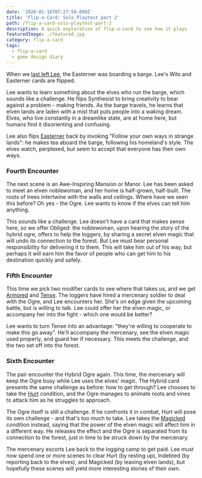 ```yaml
---
date: '2020-01-18T07:27:50.000Z'
title: 'Flip-a-Card: Solo Playtest part 2'
path: /flip-a-card-solo-playtest-part-2
description: A quick exploration of flip-a-card to see how it plays
featuredImage: ./featured.jpg
category: flip-a-card
tags:
  - flip-a-card
  - game design diary
---
```

    


When we [last left Lee](/flip-a-card-solo-playtest-part-1/), the Easterner was boarding a barge. Lee's Wits and Easterner cards are flipped.

Lee wants to learn something about the elves who run the barge, which sounds like a challenge. He flips Synthesist to bring creativity to bear against a problem - making friends. As the barge travels, he learns that elven lands are laden with a mist that puts people into a waking dream. Elves, who live constantly in a dreamlike state, are at home here, but humans find it disorienting and confusing.

Lee also flips [Easterner](https://astralfrontier.github.io/flip-a-card/cards/easterner) back by invoking "Follow your own ways in strange lands": he makes tea aboard the barge, following his homeland's style. The elves watch, perplexed, but seem to accept that everyone has their own ways.

### Fourth Encounter

The next scene is an Awe-Inspiring Mansion or Manor. Lee has been asked to meet an elven noblewoman, and her home is half-grown, half-built. The roots of trees intertwine with the walls and ceilings. Where have we seen this before? Oh yes - the Ogre. Lee wants to know if the elves can tell him anything.

This sounds like a challenge. Lee doesn't have a card that makes sense here, so we offer Obliged: the noblewoman, upon hearing the story of the hybrid ogre, offers to help the loggers, by sharing a secret elven magic that will undo its connection to the forest. But Lee must bear personal responsibility for delivering it to them. This will take him out of his way, but perhaps it will earn him the favor of people who can get him to his destination quickly and safely.

### Fifth Encounter

This time we pick two modifier cards to see where that takes us, and we get [Armored](https://astralfrontier.github.io/flip-a-card/cards/armored) and [Tense](https://astralfrontier.github.io/flip-a-card/cards/tense). The loggers have hired a mercenary soldier to deal with the Ogre, and Lee encounters her. She's on edge given the upcoming battle, but is willing to talk. Lee could offer her the elven magic, or accompany her into the fight - which one would be better?

Lee wants to turn Tense into an advantage: "they're willing to cooperate to make this go away". He'll accompany the mercenary, see the elven magic used properly, and guard her if necessary. This meets the challenge, and the two set off into the forest.

### Sixth Encounter

The pair encounter the Hybrid Ogre again. This time, the mercenary will keep the Ogre busy while Lee uses the elves' magic. The Hybrid card presents the same challenge as before: how to get through? Lee chooses to take the [Hurt](https://astralfrontier.github.io/flip-a-card/cards/hurt-wounded) condition, and the Ogre manages to animate roots and vines to attack him as he struggles to approach.

The Ogre itself is still a challenge. If he confronts it in combat, Hurt will pose its own challenge - and that's too much to take. Lee takes the [Magicked](https://astralfrontier.github.io/flip-a-card/cards/magicked-cursed) condition instead, saying that the power of the elven magic will affect him in a different way. He releases the effect and the Ogre is separated from its connection to the forest, just in time to be struck down by the mercenary.

The mercenary escorts Lee back to the logging camp to get paid. Lee must now spend one or more scenes to clear Hurt (by resting up), Indebted (by reporting back to the elves), and Magicked (by leaving elven lands), but hopefully these scenes will yield more interesting stories of their own.


    